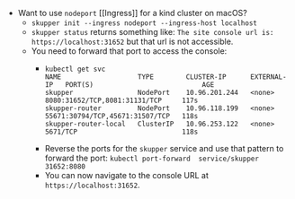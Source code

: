 - Want to use `nodeport` [[Ingress]] for a kind cluster on macOS?
	- `skupper init --ingress nodeport --ingress-host localhost`
	- `skupper status` returns something like:
	  `The site console url is:  https://localhost:31652`
	  but that url is not accessible.
	- You need to forward that port to access the console:
		- ```
		  kubectl get svc
		  NAME                   TYPE        CLUSTER-IP      EXTERNAL-IP   PORT(S)                           AGE
		  skupper                NodePort    10.96.201.244   <none>        8080:31652/TCP,8081:31131/TCP     117s
		  skupper-router         NodePort    10.96.118.199   <none>        55671:30794/TCP,45671:31507/TCP   118s
		  skupper-router-local   ClusterIP   10.96.253.122   <none>        5671/TCP                          118s
		  ```
		- Reverse the ports for the `skupper` service and use that pattern to forward the port:
		  `kubectl port-forward  service/skupper 31652:8080`
		- You can now navigate to the console URL at ` https://localhost:31652`.